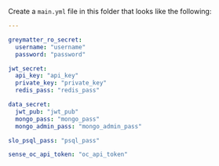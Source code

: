 Create a `main.yml` file in this folder that looks like the following:

``` yaml
---

greymatter_ro_secret:
  username: "username"
  password: "password"

jwt_secret:
  api_key: "api_key"
  private_key: "private_key"
  redis_pass: "redis_pass"

data_secret:
  jwt_pub: "jwt_pub"
  mongo_pass: "mongo_pass"
  mongo_admin_pass: "mongo_admin_pass"

slo_psql_pass: "psql_pass"

sense_oc_api_token: "oc_api_token"

```
